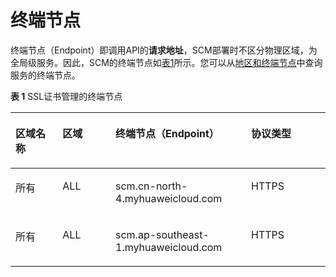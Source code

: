 # 终端节点<a name="scm_02_0004"></a>

终端节点（Endpoint）即调用API的**请求地址**，SCM部署时不区分物理区域，为全局级服务。因此，SCM的终端节点如[表1](#table624251224817)所示。您可以从[地区和终端节点](https://developer.huaweicloud.com/endpoint?SCM)中查询服务的终端节点。

**表 1**  SSL证书管理的终端节点

<a name="table624251224817"></a>
<table><thead align="left"><tr id="row1231819127484"><th class="cellrowborder" valign="top" width="14.941494149414941%" id="mcps1.2.5.1.1"><p id="p13181412114820"><a name="p13181412114820"></a><a name="p13181412114820"></a>区域名称</p>
</th>
<th class="cellrowborder" valign="top" width="16.811681168116813%" id="mcps1.2.5.1.2"><p id="p143181012134813"><a name="p143181012134813"></a><a name="p143181012134813"></a>区域</p>
</th>
<th class="cellrowborder" valign="top" width="43.05430543054305%" id="mcps1.2.5.1.3"><p id="p23181122483"><a name="p23181122483"></a><a name="p23181122483"></a>终端节点（Endpoint）</p>
</th>
<th class="cellrowborder" valign="top" width="25.192519251925194%" id="mcps1.2.5.1.4"><p id="p2011923285114"><a name="p2011923285114"></a><a name="p2011923285114"></a>协议类型</p>
</th>
</tr>
</thead>
<tbody><tr id="row1831815128487"><td class="cellrowborder" valign="top" width="14.941494149414941%" headers="mcps1.2.5.1.1 "><p id="p1646518232503"><a name="p1646518232503"></a><a name="p1646518232503"></a>所有</p>
</td>
<td class="cellrowborder" valign="top" width="16.811681168116813%" headers="mcps1.2.5.1.2 "><p id="p246517231509"><a name="p246517231509"></a><a name="p246517231509"></a>ALL</p>
</td>
<td class="cellrowborder" valign="top" width="43.05430543054305%" headers="mcps1.2.5.1.3 "><p id="p1341320309599"><a name="p1341320309599"></a><a name="p1341320309599"></a>scm.cn-north-4.myhuaweicloud.com</p>
</td>
<td class="cellrowborder" valign="top" width="25.192519251925194%" headers="mcps1.2.5.1.4 "><p id="p04659231508"><a name="p04659231508"></a><a name="p04659231508"></a>HTTPS</p>
</td>
</tr>
<tr id="row11536067339"><td class="cellrowborder" valign="top" width="14.941494149414941%" headers="mcps1.2.5.1.1 "><p id="p1953636133319"><a name="p1953636133319"></a><a name="p1953636133319"></a>所有</p>
</td>
<td class="cellrowborder" valign="top" width="16.811681168116813%" headers="mcps1.2.5.1.2 "><p id="p2536126173313"><a name="p2536126173313"></a><a name="p2536126173313"></a>ALL</p>
</td>
<td class="cellrowborder" valign="top" width="43.05430543054305%" headers="mcps1.2.5.1.3 "><p id="p659244063318"><a name="p659244063318"></a><a name="p659244063318"></a>scm.ap-southeast-1.myhuaweicloud.com</p>
</td>
<td class="cellrowborder" valign="top" width="25.192519251925194%" headers="mcps1.2.5.1.4 "><p id="p65373612336"><a name="p65373612336"></a><a name="p65373612336"></a>HTTPS</p>
</td>
</tr>
</tbody>
</table>

